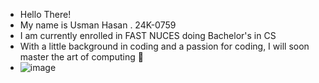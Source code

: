 - Hello There!
- My name is Usman Hasan . 24K-0759
- I am currently enrolled in FAST NUCES doing Bachelor's in CS
- With a little background in coding and a passion for coding, I will soon master the art of computing 🎉
- ![image](https://i.pinimg.com/originals/f9/78/f1/f978f1789e1c90d96b571d8cbc9d0ebb.jpg)

